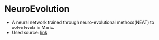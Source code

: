 # NeuroEvolution
- A neural network trained through neuro-evolutional methods(NEAT) to solve levels in Mario.
- Used source: [link](http://nn.cs.utexas.edu/downloads/papers/stanley.ec02.pdf)
